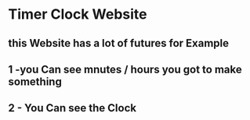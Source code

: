 # Timer Clock Website

## this Website has a lot of futures for Example

## 1 -you Can see  mnutes / hours you got to make something

## 2 - You Can see the Clock 
